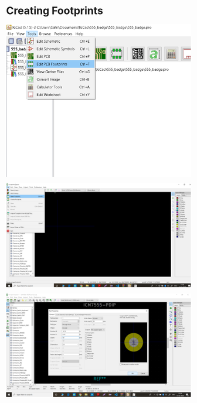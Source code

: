 # Creating Footprints

![image-20200213114553152](kicad_digikey.assets/image-20200213114553152.png)

![image-20200213114627700](kicad_digikey.assets/image-20200213114627700.png)

![image-20200213122958360](kicad_digikey.assets/image-20200213122958360.png)